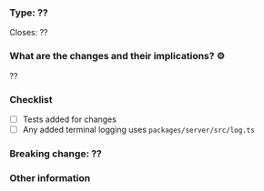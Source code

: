 ### Type: ?? <!-- feature, bug fix, refactor, tests, etc -->

Closes: ??

### What are the changes and their implications? :gear:

??

### Checklist

- [ ] Tests added for changes
- [ ] Any added terminal logging uses `packages/server/src/log.ts`

### Breaking change: ?? <!-- yes or no -->

<!-- If yes, describe the impact and migration path for existing apps-->

### Other information

<!-- Before/after screenshots, etc. -->

<!-- IMPORTANT: Make sure to check the "Allow edits from maintainers" box below this window -->
